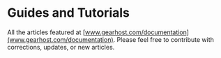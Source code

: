 Guides and Tutorials
====================

All the articles featured at [www.gearhost.com/documentation](www.gearhost.com/documentation). Please feel free to contribute
with corrections, updates, or new articles.

